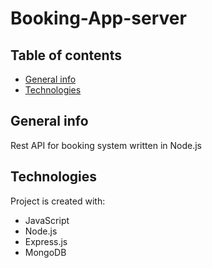 # Booking-App-server

## Table of contents

- [General info](#general-info)
- [Technologies](#tenchnologies)

## General info
Rest API for booking system written in Node.js

## Technologies

Project is created with:

- JavaScript
- Node.js 
- Express.js
- MongoDB
